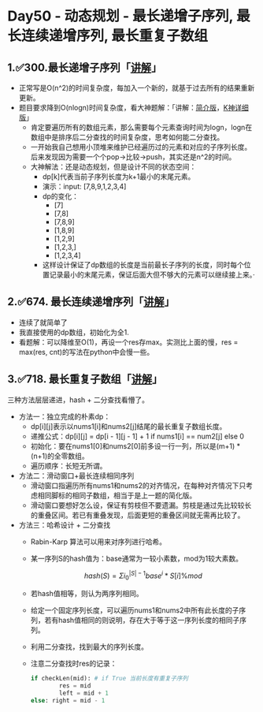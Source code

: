 # Day50 - 动态规划 - 最长递增子序列, 最长连续递增序列, 最长重复子数组

## 1.✅**300.最长递增子序列「[讲解](https://programmercarl.com/0300.%E6%9C%80%E9%95%BF%E4%B8%8A%E5%8D%87%E5%AD%90%E5%BA%8F%E5%88%97.html#%E7%AE%97%E6%B3%95%E5%85%AC%E5%BC%80%E8%AF%BE)」**

- 正常写是O(n^2)的时间复杂度，每加入一个新的，就基于过去所有的结果重新更新。
- 题目要求降到O(nlogn)时间复杂度，看大神题解：「讲解：[简介版](https://leetcode.cn/problems/longest-increasing-subsequence/solution/zui-chang-shang-sheng-zi-xu-lie-dong-tai-gui-hua-e/)，[K神详细版](https://leetcode.cn/problems/longest-increasing-subsequence/solution/zui-chang-shang-sheng-zi-xu-lie-dong-tai-gui-hua-2/)」
    - 肯定要遍历所有的数组元素，那么需要每个元素查询时间为logn，logn在数组中是排序后二分查找的时间复杂度，思考如何能二分查找。
    - 一开始我自己想用小顶堆来维护已经遍历过的元素和对应的子序列长度。后来发现因为需要一个个pop→比较→push，其实还是n^2的时间。
    - 大神解法：还是动态规划，但是设计不同的状态空间：
        - dp[k]代表当前子序列长度为k+1最小的末尾元素。
        - 演示：input: [7,8,9,1,2,3,4]
        - dp的变化：
            - [7]
            - [7,8]
            - [7,8,9]
            - [1,8,9]
            - [1,2,9]
            - [1,2,3,]
            - [1,2,3,4]
        - 这样设计保证了dp数组的长度是当前最长子序列的长度，同时每个位置记录最小的末尾元素，保证后面大但不够大的元素可以继续接上来。·

## 2.✅**674. 最长连续递增序列「[讲解](https://programmercarl.com/0674.%E6%9C%80%E9%95%BF%E8%BF%9E%E7%BB%AD%E9%80%92%E5%A2%9E%E5%BA%8F%E5%88%97.html#%E7%AE%97%E6%B3%95%E5%85%AC%E5%BC%80%E8%AF%BE)」**

- 连续了就简单了
- 我直接使用的dp数组，初始化为全1.
- 看题解：可以降维至O(1)，再设一个res存max。实测比上面的慢，res = max(res, cnt)的写法在python中会慢一些。

## 3.✅**718. 最长重复子数组「[讲解](https://programmercarl.com/0718.%E6%9C%80%E9%95%BF%E9%87%8D%E5%A4%8D%E5%AD%90%E6%95%B0%E7%BB%84.html#%E7%AE%97%E6%B3%95%E5%85%AC%E5%BC%80%E8%AF%BE)」**

三种方法层层递进，hash + 二分查找看懵了。

- 方法一：独立完成的朴素dp：
    - dp[i][j]表示以nums1[i]和nums2[j]结尾的最长重复子数组长度。
    - 递推公式：dp[i][j] = dp[i - 1][j - 1] + 1 if nums1[i] == num2[j] else 0
    - 初始化：要在nums1[0]和nums2[0]前多设一行一列，所以是(m+1) * (n+1)的全零数组。
    - 遍历顺序：长短无所谓。
- 方法二：滑动窗口+最长连续相同序列
    - 滑动窗口指遍历所有nums1和nums2的对齐情况，在每种对齐情况下只考虑相同脚标的相同子数组，相当于是上一题的简化版。
    - 滑动窗口要想好怎么设，保证有剪枝但不要遗漏。剪枝是通过先比较较长的重叠区间。若已有重叠发现，后面更短的重叠区间就无需再比较了。
- 方法三：哈希设计 + 二分查找
    - Rabin-Karp 算法可以用来对序列进行哈希。
    - 某一序列S的hash值为：base通常为一较小素数，mod为1较大素数。
        
        $$
        hash(S) = \Sigma{i}_{0}^{|S| - 1} base^i * S[i]  \%  mod
        $$
        
    - 若hash值相等，则认为两序列相同。
    - 给定一个固定序列长度，可以遍历nums1和nums2中所有此长度的子序列，若有hash值相同的则说明，存在大于等于这一序列长度的相同子序列。
    - 利用二分查找，找到最大的序列长度。
    - 注意二分查找时res的记录：
        
        ```python
        if checkLen(mid): # if True 当前长度有重复子序列
        		res = mid
        		left = mid + 1
        else: right = mid - 1
        ```